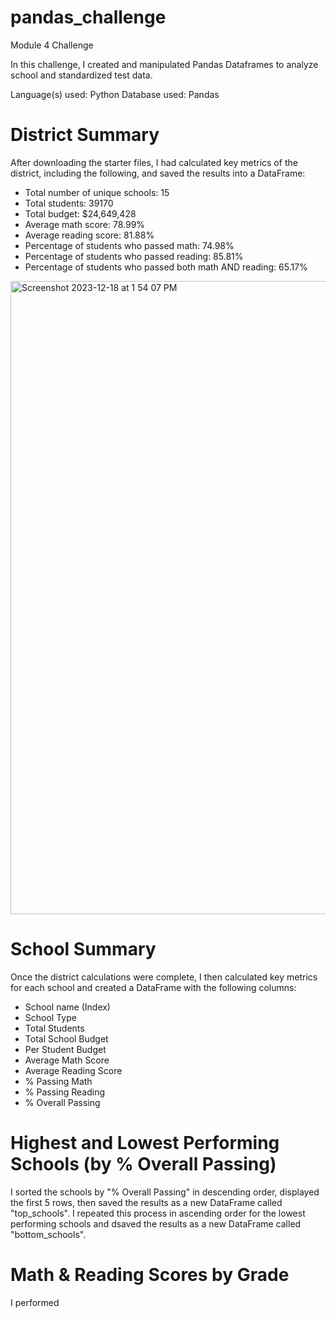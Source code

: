 # pandas_challenge
Module 4 Challenge

In this challenge, I created and manipulated Pandas Dataframes to analyze school and standardized test data.

Language(s) used: Python
Database used: Pandas

# District Summary
After downloading the starter files, I had calculated key metrics of the district, including the following, and saved the results into a DataFrame:
* Total number of unique schools: 15
* Total students: 39170
* Total budget: $24,649,428
* Average math score: 78.99%
* Average reading score: 81.88%
* Percentage of students who passed math: 74.98%
* Percentage of students who passed reading: 85.81%
* Percentage of students who passed both math AND reading: 65.17%
<img width="1013" alt="Screenshot 2023-12-18 at 1 54 07 PM" src="https://github.com/samkimmmm/pandas_challenge/assets/135805393/6a772719-d688-49d7-befd-dac85d8989d1">

# School Summary
Once the district calculations were complete, I then calculated key metrics for each school and created a DataFrame with the following columns:
* School name (Index)
* School Type
* Total Students
* Total School Budget
* Per Student Budget
* Average Math Score
* Average Reading Score
* % Passing Math
* % Passing Reading
* % Overall Passing

# Highest and Lowest Performing Schools (by % Overall Passing)
I sorted the schools by "% Overall Passing" in descending order, displayed the first 5 rows, then saved the results as a new DataFrame called "top_schools". I repeated this process in ascending order for the lowest performing schools and dsaved the results as a new DataFrame called "bottom_schools".

# Math & Reading Scores by Grade
I performed 
